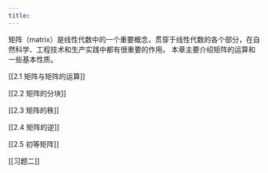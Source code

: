 ```yaml
---
title:
---
```

矩阵（matrix）是线性代数中的一个重要概念，贯穿于线性代数的各个部分，在自然科学、工程技术和生产实践中都有很重要的作用。
本章主要介绍矩阵的运算和一些基本性质。

[[2.1 矩阵与矩阵的运算]]

[[2.2 矩阵的分块]]

[[2.3 矩阵的秩]]

[[2.4 矩阵的逆]]

[[2.5 初等矩阵]]

[[习题二]]

